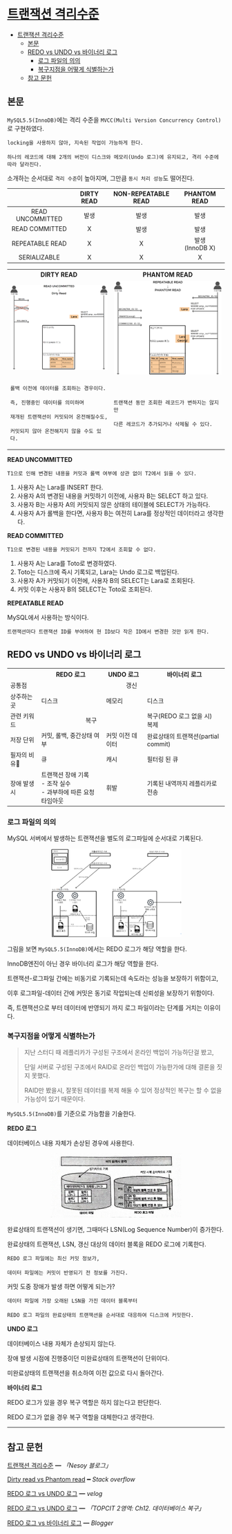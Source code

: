 # [트랜잭션 격리수준](https://slides.com/kimyongki/deck-221254/fullscreen)

- [트랜잭션 격리수준](#트랜잭션-격리수준)
  - [본문](#본문)
  - [REDO vs UNDO vs 바이너리 로그](#redo-vs-undo-vs-바이너리-로그)
    - [로그 파일의 의의](#로그-파일의-의의)
    - [복구지점을 어떻게 식별하는가](#복구지점을-어떻게-식별하는가)
  - [참고 문헌](#참고-문헌)

## 본문

`MySQL5.5(InnoDB)`에는 격리 수준을 `MVCC(Multi Version Concurrency Control)`로 구현하였다.

    locking을 사용하지 않아, 지속된 작업이 가능하게 한다.

    하나의 레코드에 대해 2개의 버전이 디스크와 메모리(Undo 로그)에 유지되고, 격리 수준에 따라 달라진다.

소개하는 순서대로 `격리 수준`이 높아지며, 그만큼 `동시 처리 성능`도 떨어진다.

|                  | DIRTY READ | NON-REPEATABLE READ |    PHANTOM READ    |
| :--------------: | :--------: | :-----------------: | :----------------: |
| READ UNCOMMITTED |    발생    |        발생         |        발생        |
|  READ COMMITTED  |     X      |        발생         |        발생        |
| REPEATABLE READ  |     X      |          X          | 발생<br>(InnoDB X) |
|   SERIALIZABLE   |     X      |          X          |         X          |

<table>
    <tr>
        <th>DIRTY READ</th>
        <th>PHANTOM READ</th>
    </tr>
    <tr>
        <td>
            <img src="assets/dirty-read.png">
        </td>
        <td>
            <img src="assets/phantom-read.png">
        </td>
    </tr>
    <tr>
        <td>
<p>

    롤백 이전에 데이터를 조회하는 경우이다.

    즉, 진행중인 데이터를 의미하며 

    재개된 트랜잭션이 커밋되어 온전해질수도, 

    커밋되지 않아 온전해지지 않을 수도 있다.
</p>
        </td>
        <td>
<p>

    트랜잭션 동안 조회한 레코드가 변하지는 않지만

    다른 레코드가 추가되거나 삭제될 수 있다.
</p>
        </td>
    </tr>
</table>

**READ UNCOMMITTED**

    T1으로 인해 변경된 내용을 커밋과 롤백 여부에 상관 없이 T2에서 읽을 수 있다.

1. 사용자 A는 Lara를 INSERT 한다.
2. 사용자 A의 변경된 내용을 커밋하기 이전에, 사용자 B는 SELECT 하고 있다.
3. 사용자 B는 사용자 A의 커밋되지 않은 상태의 테이블에 SELECT가 가능하다.
4. 사용자 A가 롤백을 한다면, 사용자 B는 여전히 Lara를 정상적인 데이터라고 생각한다.

**READ COMMITTED**

    T1으로 변경된 내용을 커밋되기 전까지 T2에서 조회할 수 없다.

1. 사용자 A는 Lara를 Toto로 변경하였다.
2. Toto는 디스크에 즉시 기록되고, Lara는 Undo 로그로 백업된다.
3. 사용자 A가 커밋되기 이전에, 사용자 B의 SELECT는 Lara로 조회된다.
4. 커밋 이후는 사용자 B의 SELECT는 Toto로 조회된다.

**REPEATABLE READ**

MySQL에서 사용하는 방식이다.

    트랜잭션마다 트랜잭션 ID를 부여하여 현 ID보다 작은 ID에서 변경한 것만 읽게 한다.   

## REDO vs UNDO vs 바이너리 로그

<table>
    <tr>
        <th></th>
        <th>REDO 로그</th>
        <th>UNDO 로그</th>
        <th>바이너리 로그</th>
    </tr>
    <tr>
        <td>공통점</td>
        <td align="center"colspan="3">갱신</td>
    </tr>
    <tr>
        <td>상주하는 곳</td>
        <td>디스크</td>
        <td>메모리</td>
        <td>디스크</td>
    </tr>
    <tr>
        <td>관련 키워드</td>
        <td align="center" colspan="2">복구</td>        
        <td>복구(REDO 로그 없을 시)<br/>
        복제
        </td>
    </tr>
    <tr>
        <td>저장 단위</td>
        <td>커밋, 롤백, 중간상태 여부</td>
        <td>커밋 이전 데이터</td>
        <td>완료상태의 트랜잭션(partial commit)</td>
    </tr>
    <tr>
        <td>필자의 비유🤪</td>
        <td>큐</td>
        <td>캐시</td>
        <td>필터링 된 큐</td>
    </tr>
    <tr>
        <td>장애 발생시</td>
        <td>트랜잭션 장애 기록<br/>
        - 조작 실수<br/>
        - 과부하에 따른 요청 타임아웃
        </td>
        <td>휘발</td>
        <td>기록된 내역까지 레플리카로 전송</td>
    </tr>
</table>

### 로그 파일의 의의

MySQL 서버에서 발생하는 트랜잭션을 별도의 로그파일에 순서대로 기록된다.

<div align="center">
<img width="60%" src="assets/redo-log.png">
</div>

그림을 보면 `MySQL5.5(InnoDB)`에서는 REDO 로그가 해당 역할을 한다.

InnoDB엔진이 아닌 경우 바이너리 로그가 해당 역할을 한다.

트랜잭션-로그파일 간에는 비동기로 기록되는데 속도라는 성능을 보장하기 위함이고,

이후 로그파일-데이터 간에 커밋은 동기로 작업되는데 신뢰성을 보장하기 위함이다.

즉, 트랜잭션으로 부터 데이터에 반영되기 까지 로그 파일이라는 단계를 거치는 이유이다.

### 복구지점을 어떻게 식별하는가

> 지난 스터디 때 레플리카가 구성된 구조에서 온라인 백업이 가능하단걸 봤고,
> 
> 단일 서버로 구성된 구조에서 RAID로 온라인 백업이 가능한가에 대해 결론을 짓지 못했다.
> 
> RAID만 봤을시, 잘못된 데이터를 복제 해둘 수 있어 정상적인 복구는 할 수 없을 가능성이 있기 때문이다.

`MySQL5.5(InnoDB)`를 기준으로 가능함을 기술한다.

**REDO 로그**

데이터베이스 내용 자체가 손상된 경우에 사용한다.

<div align="center">
<img width="60%" src="assets/recovery.jpg">
</div>

완료상태의 트랜잭션이 생기면, 그때마다 LSN(Log Sequence Number)이 증가한다.    

완료상태의 트랜잭션, LSN, 갱신 대상의 데이터 블록을 REDO 로그에 기록한다.

    REDO 로그 파일에는 최신 커밋 정보가, 

    데이터 파일에는 커밋이 반영되기 전 정보를 가진다.

커밋 도중 장애가 발생 하면 어떻게 되는가?

    데이터 파일에 가장 오래된 LSN을 가진 데이터 블록부터 

    REDO 로그 파일의 완료상태의 트랜잭션을 순서대로 대응하여 디스크에 커밋한다.    

**UNDO 로그**

데이터베이스 내용 자체가 손상되지 않는다.

장애 발생 시점에 진행중이던 미완료상태의 트랜잭션이 단위이다.

미완료상태의 트랜잭션을 취소하여 이전 값으로 다시 돌아간다.

**바이너리 로그**

REDO 로그가 있을 경우 복구 역할은 하지 않는다고 판단한다.

REDO 로그가 없을 경우 복구 역할을 대체한다고 생각한다.

<hr/>

## 참고 문헌

[트랜잭션 격리수준](https://nesoy.github.io/articles/2019-05/Database-Transaction-isolation) ━ *「Nesoy 블로그」*

[Dirty read vs Phantom read](https://stackoverflow.com/questions/11043712/what-is-the-difference-between-non-repeatable-read-and-phantom-read) ━ *Stack overflow*

[REDO 로그 vs UNDO 로그](https://velog.io/@pk3669/Mysql-Redo-Undo-Log) ━ *velog*

[REDO 로그 vs UNDO 로그](https://www.topcit.or.kr/upload/edubox/essence/ess_ko_02/index.html) ━ *「TOPCIT 2영역: Ch12. 데이터베이스 복구」*

[REDO 로그 vs 바이너리 로그](http://jongguheo.blogspot.com/2019/10/binary-log-redo-log.html) ━ *Blogger*